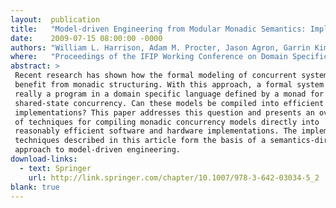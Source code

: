 ```yaml
---
layout:  publication
title:   "Model-driven Engineering from Modular Monadic Semantics: Implementation Techniques Targeting Hardware and Software"
date:    2009-07-15 08:00:00 -0000
authors: "William L. Harrison, Adam M. Procter, Jason Agron, Garrin Kimmell, and Gerard Allwein"
where:   "Proceedings of the IFIP Working Conference on Domain Specific Languages (DSLWC), Oxford, July 2009"
abstract: >
 Recent research has shown how the formal modeling of concurrent systems can
 benefit from monadic structuring. With this approach, a formal system model is
 really a program in a domain specific language defined by a monad for
 shared-state concurrency. Can these models be compiled into efficient
 implementations? This paper addresses this question and presents an overview
 of techniques for compiling monadic concurrency models directly into
 reasonably efficient software and hardware implementations. The implementation
 techniques described in this article form the basis of a semantics-directed
 approach to model-driven engineering.
download-links:
  - text: Springer
    url: http://link.springer.com/chapter/10.1007/978-3-642-03034-5_2
blank: true
---
```

